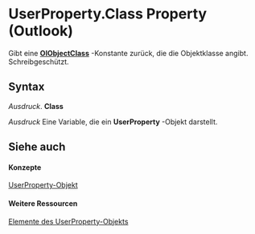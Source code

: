 
# UserProperty.Class Property (Outlook)

Gibt eine  **[OlObjectClass](33d724b3-df3c-2a7f-a80f-93b66d96f588.md)** -Konstante zurück, die die Objektklasse angibt. Schreibgeschützt.


## Syntax

 _Ausdruck_. **Class**

 _Ausdruck_ Eine Variable, die ein **UserProperty** -Objekt darstellt.


## Siehe auch


#### Konzepte


[UserProperty-Objekt](c94f642f-4368-d775-a79f-ce6c39bfe1fd.md)
#### Weitere Ressourcen


[Elemente des UserProperty-Objekts](http://msdn.microsoft.com/library/5c57c335-62b1-8d66-b93c-c56be823a85e%28Office.15%29.aspx)